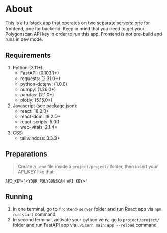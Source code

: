 # About
This is a fullstack app that operates on two separate servers: one for frontend, one for backend.
Keep in mind that you need to get your Polygonscan API key in order to run this app.
Frontend is not pre-build and runs in dev mode.
## Requirements
1. Python (3.11+):
    - FastAPI: (0.103.1+)
    - requests: (2.31.0+)
    - python-dotenv: (1.0.0)
    - numpy: (1.26.0+)
    - pandas: (2.1.0+)
    - plotly: (5.15.0+)
2. Javascript (see package.json):
    - react: 18.2.0+
    - react-dom: 18.2.0+
    - react-scripts: 5.0.1
    - web-vitals: 2.1.4+
3. CSS:
    - tailwindcss: 3.3.3+

## Preparations
> Create a `.env` file inside a `project/project/` folder, then insert your API_KEY like that:
```
API_KEY='<YOUR POLYGONSCAN API KEY>'
```
## Running
1. In one terminal, go to `frontend-server` folder and run React app via `npm run start` command
2. In second terminal, activate your python venv, go to `project/project/` folder and run FastAPI app via `uvicorn main:app --reload` command